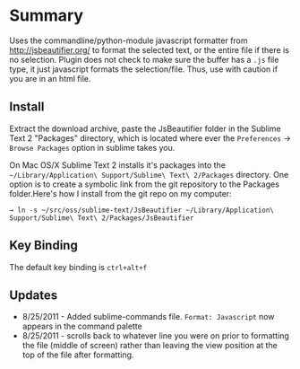 Summary
=======

Uses the commandline/python-module javascript formatter from http://jsbeautifier.org/ to format the selected text, or the entire file if there is no selection. Plugin does not check to make sure the buffer has a `.js` file type, it just javascript formats the selection/file. Thus, use with caution if you are in an html file.

Install
-------

Extract the download archive, paste the JsBeautifier folder in the Sublime Text 2 "Packages" directory, which is located where ever the `Preferences` -> `Browse Packages` option in sublime takes you.

On Mac OS/X Sublime Text 2 installs it's packages into the `~/Library/Application\ Support/Sublime\ Text\ 2/Packages` directory. One option is to create a symbolic link from the git repository to the Packages folder.Here's how I install from the git repo on my computer:

`→ ln -s ~/src/oss/sublime-text/JsBeautifier ~/Library/Application\ Support/Sublime\ Text\ 2/Packages/JsBeautifier`

Key Binding
-----------

The default key binding is `ctrl+alt+f`

Updates
-------

- 8/25/2011 - Added sublime-commands file. `Format: Javascript` now appears in the command palette
- 8/25/2011 - scrolls back to whatever line you were on prior to formatting the file (middle of screen) rather than leaving the view position at the top of the file after formatting.
